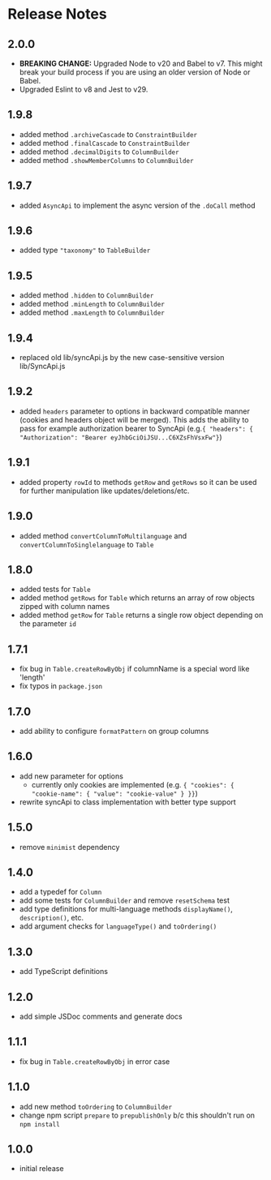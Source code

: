 # Release Notes

## 2.0.0

* **BREAKING CHANGE:** Upgraded Node to v20 and Babel to v7. This might break your build process if you are using an older version of Node or Babel.
* Upgraded Eslint to v8 and Jest to v29.

## 1.9.8

* added method `.archiveCascade` to `ConstraintBuilder`
* added method `.finalCascade` to `ConstraintBuilder`
* added method `.decimalDigits` to `ColumnBuilder`
* added method `.showMemberColumns` to `ColumnBuilder`

## 1.9.7

* added `AsyncApi` to implement the async version of the `.doCall` method

## 1.9.6

* added type `"taxonomy"` to `TableBuilder`

## 1.9.5

* added method `.hidden` to `ColumnBuilder`
* added method `.minLength` to `ColumnBuilder`
* added method `.maxLength` to `ColumnBuilder`

## 1.9.4

* replaced old lib/syncApi.js by the new case-sensitive version lib/SyncApi.js

## 1.9.2

* added `headers` parameter to options in backward compatible manner (cookies and headers object will be merged). This adds the ability to pass for example authorization bearer to SyncApi (e.g.`{ "headers": { "Authorization": "Bearer eyJhbGciOiJSU...C6XZsFhVsxFw"}`)

## 1.9.1

* added property `rowId` to methods `getRow` and `getRows` so it can be used for further manipulation like updates/deletions/etc.

## 1.9.0

* added method `convertColumnToMultilanguage` and `convertColumnToSinglelanguage` to `Table`

## 1.8.0

* added tests for `Table`
* added method `getRows` for `Table` which returns an array of row objects zipped with column names
* added method `getRow` for `Table` returns a single row object depending on the parameter `id`

## 1.7.1

* fix bug in `Table.createRowByObj` if columnName is a special word like 'length'
* fix typos in `package.json`

## 1.7.0

* add ability to configure `formatPattern` on group columns

## 1.6.0

* add new parameter for options
  * currently only cookies are implemented (e.g. `{ "cookies": { "cookie-name": { "value": "cookie-value" } }}`)
* rewrite syncApi to class implementation with better type support

## 1.5.0

* remove `minimist` dependency

## 1.4.0

* add a typedef for `Column`
* add some tests for `ColumnBuilder` and remove `resetSchema` test
* add type definitions for multi-language methods `displayName()`, `description()`, etc.
* add argument checks for `languageType()` and `toOrdering()`

## 1.3.0

* add TypeScript definitions

## 1.2.0

* add simple JSDoc comments and generate docs

## 1.1.1

* fix bug in `Table.createRowByObj` in error case

## 1.1.0

* add new method `toOrdering` to `ColumnBuilder`
* change npm script `prepare` to `prepublishOnly` b/c this shouldn't run on `npm install`

## 1.0.0

* initial release
